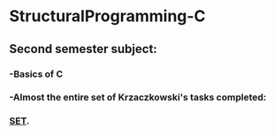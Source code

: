 # StructuralProgramming-C  
## Second semester subject:  
### -Basics of C  
### -Almost the entire set of Krzaczkowski's tasks completed:  
### [SET](/Zbior_zadan_krzaczkowski.pdf).  

